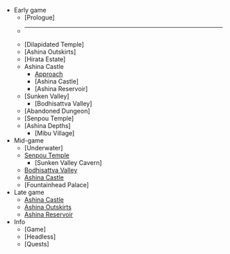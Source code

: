 * Early game
  * [Prologue]
  * ---
  * [Dilapidated Temple]
  * [Ashina Outskirts]
  * [Hirata Estate]
  * Ashina Castle
    * [Approach](ashina_castle_approach)
    * [Ashina Castle]
    * [Ashina Reservoir]
  * [Sunken Valley]
    * [Bodhisattva Valley]
  * [Abandoned Dungeon]
  * [Senpou Temple]
  * [Ashina Depths]
    * [Mibu Village]
* Mid-game
  * [Underwater]
  * [Senpou Temple](senpou_mid)
    * [Sunken Valley Cavern]
  * [Bodhisattva Valley](sunken_mid)
  * [Ashina Castle](castle_mid)
  * [Fountainhead Palace]
* Late game
  * [Ashina Castle](castle_late)
  * [Ashina Outskirts](outskirts_late)
  * [Ashina Reservoir](reservoir_late)
* Info
  * [Game]
  * [Headless]
  * [Quests]